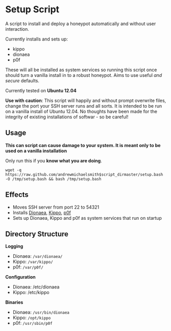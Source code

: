 Setup Script
=====================

A script to install and deploy a honeypot automatically and without user interaction.

Currently installs and sets up:

* kippo
* dionaea
* p0f


These will all be installed as system services so running this script once should turn a vanilla install in to a robust honeypot. Aims to use useful _and secure_ defaults.

Currently tested on **Ubuntu 12.04**

**Use with caution**: This script will happily and without prompt overwrite files, change the port your SSH server runs and all sorts. It is intended to be run on a vanilla install of Ubuntu 12.04. No thoughts have been made for the integrity of existing installations of softwar - so be careful!

Usage
---------------------
**This can script can cause damage to your system. It is meant only to be used on a vanilla installation**

Only run this if you **know what you are doing**.

    wget -q https://raw.github.com/andrewmichaelsmith$script_dirmaster/setup.bash -O /tmp/setup.bash && bash /tmp/setup.bash

Effects
---------------------

* Moves SSH server from port 22 to 54321
* Installs [Dionaea](http://dionaea.carnivore.it/), [Kippo](https://github.com/desaster/kippo), [p0f](http://lcamtuf.coredump.cx/p0f3/#/)
* Sets up Dionaea, Kippo and p0f as system services that run on startup

Directory Structure
---------------------
**Logging**
* Dionaea: `/var/dionaea/`
* Kippo: `/var/kippo/`
* p0f: `/var/p0f/`

**Configuration**
* Dionaea: /etc/dionaea
* Kippo: /etc/kippo

**Binaries**
* Dionaea: `/usr/bin/dionaea`
* Kippo: `/opt/kippo`
* p0f: `/usr/sbin/p0f`

